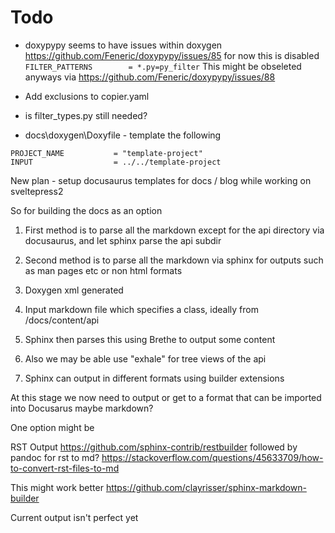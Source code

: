 # Todo

  * doxypypy seems to have issues within doxygen
    https://github.com/Feneric/doxypypy/issues/85
    for now this is disabled `FILTER_PATTERNS        = *.py=py_filter`
    This might be obseleted anyways via https://github.com/Feneric/doxypypy/issues/88

  * Add exclusions to copier.yaml
  * is filter_types.py still needed?

  * docs\doxygen\Doxyfile - template the following

```
PROJECT_NAME           = "template-project"
INPUT                  = ../../template-project
```

New plan - setup docusaurus templates for docs / blog
while working on sveltepress2






So for building the docs as an option
1. First method is to parse all the markdown except for the api directory via docusaurus, and let sphinx parse the api subdir
2. Second method is to parse all the markdown via sphinx for outputs such as man pages etc or non html formats


3. Doxygen xml generated
4. Input markdown file which specifies a class, ideally from /docs/content/api
5. Sphinx then parses this using Brethe to output some content
6. Also we may be able use "exhale" for tree views of the api
7. Sphinx can output in different formats using builder extensions

At this stage we now need to output or get to a format that can be imported into Docusarus
maybe markdown?

One option might be

RST Output
https://github.com/sphinx-contrib/restbuilder
followed by pandoc for rst to md?
https://stackoverflow.com/questions/45633709/how-to-convert-rst-files-to-md

This might work better
https://github.com/clayrisser/sphinx-markdown-builder


Current output isn't perfect yet
